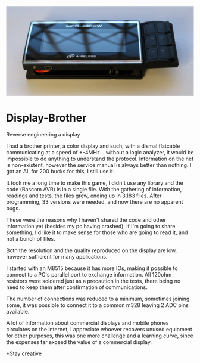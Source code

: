 <img src="Photos/Tetris-top.jpg" width=640>

  
# Display-Brother
Reverse engineering a display


I had a brother printer, a color display and such, with a dismal flatcable communicating at a speed of +-4MHz... without a logic analyzer, it would be impossible to do anything to understand the protocol. Information on the net is non-existent, however the service manual is always better than nothing.
I got an AL for 200 bucks for this, I still use it.

It took me a long time to make this game, I didn't use any library and the code (Bascom AVR) is in a single file.
With the gathering of information, readings and tests, the files grew, ending up in 3,183 files.
After programming, 33 versions were needed, and now there are no apparent bugs.

These were the reasons why I haven't shared the code and other information yet (besides my pc having crashed), if I'm going to share something, I'd like it to make sense for those who are going to read it, and not a bunch of files.

Both the resolution and the quality reproduced on the display are low, however sufficient for many applications.

I started with an M8515 because it has more IOs, making it possible to connect to a PC's parallel port to exchange information.
All 120ohm resistors were soldered just as a precaution in the tests, there being no need to keep them after confirmation of communications.

The number of connections was reduced to a minimum, sometimes joining some, it was possible to connect it to a common m328 leaving 2 ADC pins available.

A lot of information about commercial displays and mobile phones circulates on the internet, I appreciate whoever recovers unused equipment for other purposes, this was one more challenge and a learning curve, since the expenses far exceed the value of a commercial display.




*Stay creative
